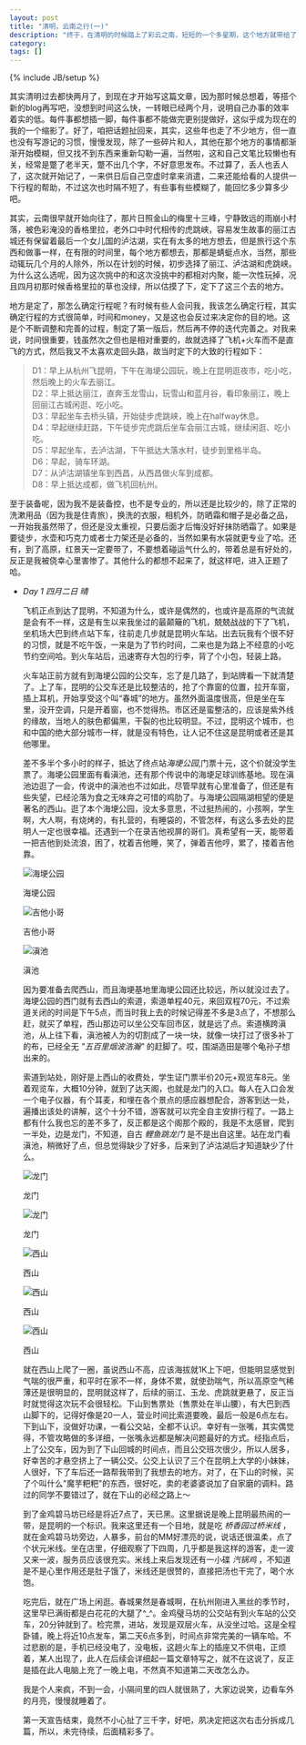 ```yaml
---
layout: post
title: "清明，云南之行(一)"
description: "终于，在清明的时候踏上了彩云之南，短短的一个多星期，这个地方就带给了我太多的惊喜和意外，如果非要让我去形容这个地方有多美的话，那我会说，我会马上再去一次！"
category: 
tags: []
---
```

{% include JB/setup %}

其实清明过去都快两月了，到现在才开始写这篇文章，因为那时候总想着，等搭个新的blog再写吧，没想到时间这么快，一转眼已经两个月，说明自己办事的效率着实的低。每件事都想插一脚，每件事都不能做完更别提做好，这似乎成为现在的我的一个缩影了。好了，咱把话题扯回来，其实，这些年也走了不少地方，但一直也没有写游记的习惯，慢慢发现，除了一些碎片和人，其他在那个地方的事情都渐渐开始模糊，但又找不到东西来重新勾勒一遍，当然啦，这和自己文笔比较懒也有关，经常是蹩了老半天，蹩不出几个字，不好意思发布。不过算了，丢人也丢人了，这次就开始记了，一来供日后自己空虚时拿来消遣，二来还能给看的人提供一下行程的帮助，不过这次也时隔不短了，有些事有些模糊了，能回忆多少算多少吧。

其实，云南很早就开始向往了，那片日照金山的梅里十三峰，宁静致远的雨崩小村落，被色彩淹没的香格里拉，老外口中时代相传的虎跳峡，容易发生故事的丽江古城还有保留着最后一个女儿国的泸沽湖，实在有太多的地方想去，但是旅行这个东西和做事一样，在有限的时间里，每个地方都想去，那都是蜻蜓点水，当然，那些动辄玩几个月的人除外，所以在计划的时候，初步选择了丽江、泸沽湖和虎跳峡。为什么这么选呢，因为这次挑中的和这次没挑中的都相对内聚，能一次性玩掉，况且四月初那时候香格里拉的草也没绿，所以估摸了下，定下了这三个去的地方。

地方是定了，那怎么确定行程呢？有时候有些人会问我，我该怎么确定行程，其实确定行程的方式很简单，时间和money，又是这也会反过来决定你的目的地。这是个不断调整和完善的过程，制定了第一版后，然后再不停的迭代完善之。对我来说，时间很重要，钱虽然次之但也是相对重要的，故就选择了飞机+火车而不是直飞的方式，然后我又不太喜欢走回头路，故当时定下的大致的行程如下：  

> D1：早上从杭州飞昆明，下午在海埂公园玩，晚上在昆明逛夜市，吃小吃，然后晚上的火车去丽江。  
> D2：早上抵达丽江，直奔玉龙雪山，玩雪山和蓝月谷，看印象丽江，晚上回丽江古城闲逛、吃小吃。  
> D3：早起坐车去桥头镇，开始徒步虎跳峡，晚上在halfway休息。  
> D4：早起继续赶路，下午徒步完虎跳后坐车会丽江古城，继续闲逛、吃小吃。  
> D5：早起坐车，去泸沽湖，下午抵达大落水村，徒步到里格半岛。  
> D6：早起，骑车环湖。  
> D7：从泸沽湖镇坐车到西昌，从西昌做火车到成都。  
> D8：早上抵达成都，做飞机回杭州。  

至于装备呢，因为我不是装备控，也不是专业的，所以还是比较少的，除了正常的洗漱用品（因为我是住青旅），换洗的衣服，相机外，防晒霜和帽子是必备之品，一开始我虽然带了，但还是没太重视，只要后面才后悔没好好抹防晒霜了。如果是要徒步，水壶和巧克力或者士力架还是必备的，当然如果有水袋就更专业了哈。还有，到了高原，红景天一定要带了，不要想着碰运气什么的，带着总是有好处的，反正是我被侥幸心里害惨了。其他什么的都想不起来了，就这样吧，进入正题了哈。

* *Day 1  四月二日 晴*
	
	飞机正点到达了昆明，不知道为什么，或许是偶然的，也或许是高原的气流就是会有不一样，这是有生以来我坐过的最颠簸的飞机，兢兢战战的下了飞机，坐机场大巴到终点站下车，往前走几步就是昆明火车站。出去玩我有个很不好的习惯，就是不吃午饭，一来是为了节约时间，二来也是为路上不经意的小吃节约空间哈。到火车站后，迅速寄存大包的行李，背了个小包，轻装上路。  
	
	火车站正前方就有到海埂公园的公交车，忘了是几路了，到站牌看一下就清楚了。上了车，昆明的公交车还是比较整洁的，抢了个靠窗的位置，拉开车窗，插上耳机，开始享受这个叫“春城”的地方。虽然外面温度很高，但是坐在车里，没开空调，只是开着窗，也不觉得热。市区还是蛮整洁的，应该是紫外线的缘故，当地人的肤色都偏黑，干裂的也比较明显。不过，昆明这个城市，也和中国的绝大部分城市一样，就是没有特色，让人记不住这是昆明或者还是其他哪里。

	差不多半个多小时的样子，抵达了终点站*海埂公园*,门票十元，这个价就没学生票了。海埂公园里面有看滇池，还有那个传说中的海埂足球训练基地。现在滇池边逛了一会，传说中的滇池也不过如此，尽管早就有心里准备了，但还是有些失望，已经沦落为食之无味弃之可惜的鸡肋了。与海埂公园隔湖相望的便是著名的西山。逛了本个海埂公园，没太多意思，不过挺热闹的，小孩啊，学生啊，大人啊，有烧烤的，有扎营的，有睡袋的，不管怎样，有这么多去处的昆明人一定也很幸福。还遇到一个在录吉他视屏的哥们。真希望有一天，能带着一把吉他到处流浪，困了，枕着吉他睡，笑了，弹着吉他哼，累了，搂着吉他靠。  
	
	![海埂公园][1]  
	
	海埂公园  
	
	![吉他小哥][2]
	
	吉他小哥  
	
	![滇池][3]  
	
	滇池
	
	因为要准备去爬西山，而且海埂基地里海埂公园还比较远，所以就没过去了。海埂公园的西门就有去西山的索道，索道单程40元，来回双程70元，不过索道关闭的时间是下午5点，而当时我上去的时候记得差不多是3点了，不想那么赶，就买了单程，西山那边可以坐公交车回市区，就是远了点。索道横跨滇池，从上往下看，滇池被人为的切割成了一块一块，就像一块打过了很多补丁的布，已经全无 *"五百里烟波浩瀚"* 的赶脚了。哎，围湖造田是哪个龟孙子想出来的。
	
	索道到站处，刚好是上西山的收费处，学生证门票半价20元+观览车8元。坐着观览车，大概10分钟，就到了达天阁，也就是龙门的入口。每人在入口会发一个电子仪器，有个耳麦，和埋在各个景点的感应器想配合，游客到达一处，遍播出该处的讲解，这个十分不错，游客就可以完全自主安排行程了。一路上都有什么我也忘的差不多了，反正都是这个阁那个殿的，我是不太感冒，爬到一半处，边是龙门，不知道，自古 *鲤鱼跳龙门* 是不是出自这里。站在龙门看滇池，稍微好了点，但总觉得缺少了好多，后来到了泸沽湖后才知道缺少了什么。
	
	![龙门][4]
	
	龙门
	
	![龙门][5]
	
	龙门
	
	![西山][6]
	
	西山
	
	![西山][7]
	
	西山
	
	![西山][8]
	
	西山
		
	就在西山上爬了一圈，虽说西山不高，应该海拔就1K上下吧，但能明显感觉到气喘的很严重，和平时在家不一样，身体不累，就使劲喘气，所以高原空气稀薄还是很明显的，昆明就这样了，后续的丽江、玉龙、虎跳就更悬了，反正当时就觉得这次玩不会很轻松。下山到售票处（售票处在半山腰），有大巴到西山脚下的，记得好像是20一人，营业时间比索道要晚，最后一般是6点左右。下到山下，没做好功课，一看公交站，全都不认识。幸好有一张嘴，其实偶觉得，不管攻略做的多详细，一张嘴永远都是解决问题最好的方式。经指点后，上了公交车，因为到了下山回城的时间点，而且公交班次很少，所以人居多，好幸苦的才悬空挤上了一辆公交。公交上认识了三个在昆明上大学的小妹妹，人很好，下了车后还一路帮我带到了我想去的地方。对了，在下山的时候，买了个叫什么"魔芋粑粑"的东西，很好吃，卖的老婆婆说加了自家磨的调料。路过的同学不要错过了，就在下山的必经之路上～
	
	到了金鸡碧马坊已经是将近7点了，天已黑。这里据说是晚上昆明最热闹的一带，是昆明的一个标识。我来这里还有一个目地，就是吃 *桥香园过桥米线* ，就在金鸡碧马坊旁边，人暴多，前台的MM好漂亮的说，说话还很温柔，点了个状元米线。坐在店里，仔细观察了下四周，几乎都是我这样的游客，走一波又来一波，服务员应该很充实。米线上来后发现还有一小碟 *汽锅鸡* ，不知道是不是心里作用还是肚子饿了，米线还是很赞的，直接把汤也干完了，喝个水饱。
	
	吃完后，就在广场上闲逛。春城果然是春城啊，在杭州刚进入黑丝的季节时，这里早已满街都是白花花的大腿了^_^。金鸡璧马坊的公交站有到火车站的公交车，20分钟就到了。检完票，进站，发现是双层火车，从没坐过哈。这是全程卧铺，晚上将近10点发车，第二天6点多到，时间点非常完美的一辆车哈。不过悲剧的是，手机已经没电了，没电板，这趟火车上的插座又不供电，正烦着，某人出现了，此人在后续会详细起一篇文章特写之，就不在这说了，反正是插在此人电脑上充了一晚上电，不然真不知道第二天改怎么办。
	
	我是个人来疯，不到一会，小隔间里的四人就很熟了，大家边说笑，边看车外的月亮，慢慢就睡着了。
	
	第一天宣告结束，竟然不小心扯了三千字，好吧，夙决定把这次右击分拆成几篇，所以，未完待续，后面精彩多了。
	

[1]: http://fmn.rrimg.com/fmn062/20120524/2305/large_twLA_7f8000001c72118e.jpg "海埂公园"
[2]: http://fmn.rrfmn.com/fmn058/20120524/2305/large_LO7E_3cd90000044f125c.jpg "吉他小哥"
[3]: http://fmn.rrimg.com/fmn057/20120524/2305/large_nxLG_771a00000da7118f.jpg "滇池"
[4]: http://fmn.rrimg.com/fmn057/20120524/2305/large_MOJf_34fe000004d6118d.jpg "龙门"
[5]: http://fmn.rrimg.com/fmn063/20120524/2305/large_uxRX_60b2000010d21191.jpg "龙门"
[6]: http://fmn.rrimg.com/fmn060/20120524/2305/large_d9Xv_798b0000081b118f.jpg "西山"
[7]: http://fmn.rrimg.com/fmn062/20120524/2305/large_AxQE_4482000012bd125d.jpg "西山"
[8]: http://fmn.rrimg.com/fmn060/20120524/2305/large_CwVt_67dc00000fb7125b.jpg "西山"
	

	




